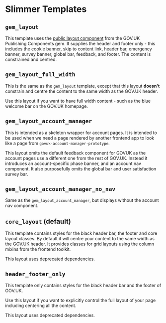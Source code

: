 # Slimmer Templates

## `gem_layout`

This template uses the [public layout component] from the GOV.UK Publishing Components gem. It supplies the header and footer only - this includes the cookie banner, skip to content link, header bar, emergency banner, survey banner, global bar, feedback, and footer. The content is constrained and centred.

## `gem_layout_full_width`

This is the same as the `gem_layout` template, except that this layout **doesn't** constrain and centre the content to the same width as the GOV.UK header.

Use this layout if you want to have full width content - such as the blue welcome bar on the GOV.UK homepage.

## `gem_layout_account_manager`

This is intended as a skeleton wrapper for account pages. It is intended to be used when we need a page rendered by another frontend app to look like a page from `govuk-account-manager-prototype`.

This layout omits the default feedback component for GOVUK as the account pages use a different one from the rest of GOV.UK. Instead it introduces an account-specific phase banner, and an account nav component. It also purposefully omits the global bar and user satisfaction survey bar.

## `gem_layout_account_manager_no_nav`

Same as the `gem_layout_account_manager`, but displays without the account nav component.


## `core_layout` (default)

This template contains styles for the black header bar, the footer and core layout classes. By default it will centre your content to the same width as the GOV.UK header. It provides classes for grid layouts using the column mixins from the frontend toolkit.

This layout uses deprecated dependencies.

## `header_footer_only`

This template only contains styles for the black header bar and the footer of GOV.UK.

Use this layout if you want to explicitly control the full layout of your page including centering all the content.

This layout uses deprecated dependencies.

[public layout component]: https://components.publishing.service.gov.uk/component-guide/layout_for_public
